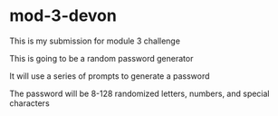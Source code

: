 # mod-3-devon

This is my submission for module 3 challenge

This is going to be a random password generator

It will use a series of prompts to generate a password 

The password will be 8-128 randomized letters, numbers, and special characters 
